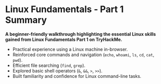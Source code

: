 # Linux Fundamentals - Part 1 Summary
 **A beginner-friendly walkthrough highlighting the essential Linux skills gained from Linux Fundamentals Part 1 on TryHackMe.**
 
- Practical experience using a Linux machine in-browser.  
- Reinforced core commands and navigation (`echo`, `whoami`, `ls`, `cd`, `cat`, `pwd`).  
- Efficient file searching (`find`, `grep`).  
- Explored basic shell operators (`&`, `&&`, `>`, `>>`).  
- Built familiarity and confidence for Linux command-line tasks.

